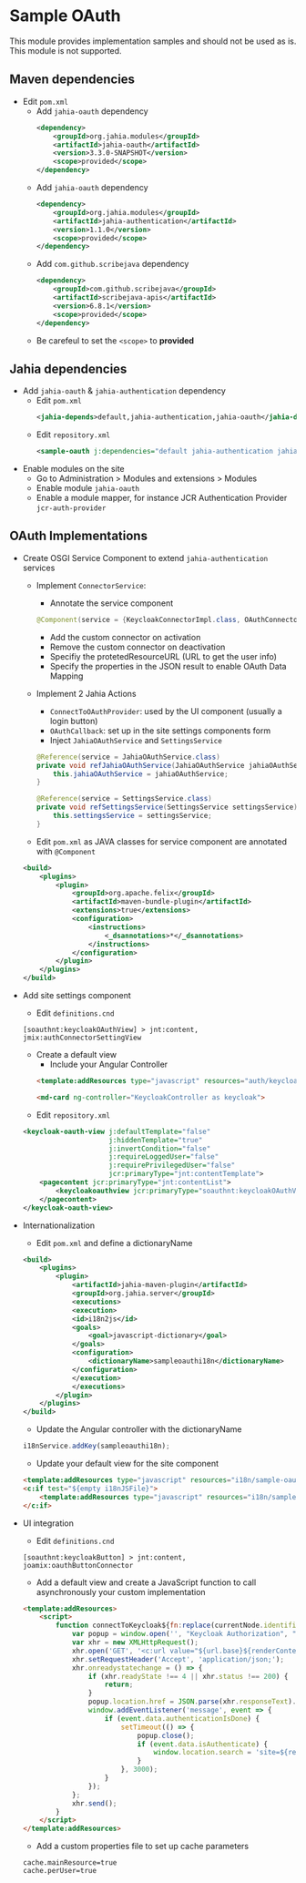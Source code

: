 # Sample OAuth
This module provides implementation samples and should not be used as is.
This module is not supported.

## Maven dependencies

* Edit `pom.xml`
    * Add `jahia-oauth` dependency
        ```xml
        <dependency>
            <groupId>org.jahia.modules</groupId>
            <artifactId>jahia-oauth</artifactId>
            <version>3.3.0-SNAPSHOT</version>
            <scope>provided</scope>
        </dependency>
        ```
    * Add `jahia-oauth` dependency
        ```xml
        <dependency>
            <groupId>org.jahia.modules</groupId>
            <artifactId>jahia-authentication</artifactId>
            <version>1.1.0</version>
            <scope>provided</scope>
        </dependency>
        ```
    * Add `com.github.scribejava` dependency
        ```xml
        <dependency>
            <groupId>com.github.scribejava</groupId>
            <artifactId>scribejava-apis</artifactId>
            <version>6.8.1</version>
            <scope>provided</scope>
        </dependency>
        ```
    * Be carefeul to set the `<scope>` to **provided**

## Jahia dependencies

* Add `jahia-oauth` & `jahia-authentication` dependency
    * Edit `pom.xml`
        ```xml
        <jahia-depends>default,jahia-authentication,jahia-oauth</jahia-depends>
        ```
    * Edit `repository.xml`
        ```xml
        <sample-oauth j:dependencies="default jahia-authentication jahia-oauth" />
        ```
* Enable modules on the site
    * Go to Administration > Modules and extensions > Modules
    * Enable module `jahia-oauth`
    * Enable a module mapper, for instance JCR Authentication Provider `jcr-auth-provider`

## OAuth Implementations

* Create OSGI Service Component to extend `jahia-authentication` services
    * Implement `ConnectorService`:
        * Annotate the service component
        ```java
        @Component(service = {KeycloakConnectorImpl.class, OAuthConnectorService.class, ConnectorService.class}, property = {JahiaAuthConstants.CONNECTOR_SERVICE_NAME + "=" + KeycloakConnectorImpl.KEY}, immediate = true)
        ```
        * Add the custom connector on activation
        * Remove the custom connector on deactivation
        * Specifiy the protetedResourceURL (URL to get the user info)
        * Specify the properties in the JSON result to enable OAuth Data Mapping
    * Implement 2 Jahia Actions
        * `ConnectToOAuthProvider`: used by the UI component (usually a login button)
        * `OAuthCallback`: set up in the site settings components form
        * Inject `JahiaOAuthService` and `SettingsService`
        ```java
        @Reference(service = JahiaOAuthService.class)
        private void refJahiaOAuthService(JahiaOAuthService jahiaOAuthService) {
            this.jahiaOAuthService = jahiaOAuthService;
        }

        @Reference(service = SettingsService.class)
        private void refSettingsService(SettingsService settingsService) {
            this.settingsService = settingsService;
        }
        ```

    * Edit `pom.xml` as JAVA classes for service component are annotated with `@Component`
    ```xml
    <build>
        <plugins>
            <plugin>
                <groupId>org.apache.felix</groupId>
                <artifactId>maven-bundle-plugin</artifactId>
                <extensions>true</extensions>
                <configuration>
                    <instructions>
                        <_dsannotations>*</_dsannotations>
                    </instructions>
                </configuration>
            </plugin>
        </plugins>
    </build>
    ```

* Add site settings component
    * Edit `definitions.cnd`
    ```cnd
    [soauthnt:keycloakOAuthView] > jnt:content, jmix:authConnectorSettingView
    ```
    * Create a default view
        * Include your Angular Controller
        ```html
        <template:addResources type="javascript" resources="auth/keycloak-controller.js"/>

        <md-card ng-controller="KeycloakController as keycloak">
        ```
    * Edit `repository.xml`
    ```xml
    <keycloak-oauth-view j:defaultTemplate="false"
                         j:hiddenTemplate="true"
                         j:invertCondition="false"
                         j:requireLoggedUser="false"
                         j:requirePrivilegedUser="false"
                         jcr:primaryType="jnt:contentTemplate">
        <pagecontent jcr:primaryType="jnt:contentList">
            <keycloakoauthview jcr:primaryType="soauthnt:keycloakOAuthView"/>
        </pagecontent>
    </keycloak-oauth-view>
    ```
* Internationalization
    * Edit `pom.xml` and define a dictionaryName
    ```xml
    <build>
        <plugins>
            <plugin>
                <artifactId>jahia-maven-plugin</artifactId>
                <groupId>org.jahia.server</groupId>
                <executions>
                <execution>
                <id>i18n2js</id>
                <goals>
                    <goal>javascript-dictionary</goal>
                </goals>
                <configuration>
                    <dictionaryName>sampleoauthi18n</dictionaryName>
                </configuration>
                </execution>
                </executions>
            </plugin>
        </plugins>
    </build>
    ```

    * Update the Angular controller with the dictionaryName
    ```js
    i18nService.addKey(sampleoauthi18n);
    ```

    * Update your default view for the site component
    ```html
    <template:addResources type="javascript" resources="i18n/sample-oauth-i18n_${currentResource.locale}.js" var="i18nJSFile"/>
    <c:if test="${empty i18nJSFile}">
        <template:addResources type="javascript" resources="i18n/sample-oauth-i18n_en.js"/>
    </c:if>
    ```

* UI integration
    * Edit `definitions.cnd`
    ```cnd
    [soauthnt:keycloakButton] > jnt:content, joamix:oauthButtonConnector
    ```
    * Add a default view and create a JavaScript function to call asynchronously your custom implementation
    ```html
    <template:addResources>
        <script>
            function connectToKeycloak${fn:replace(currentNode.identifier, '-', '')}() {
                var popup = window.open('', "Keycloak Authorization", "menubar=no,status=no,scrollbars=no,width=1145,height=725,modal=yes,alwaysRaised=yes");
                var xhr = new XMLHttpRequest();
                xhr.open('GET', '<c:url value="${url.base}${renderContext.site.home.path}"/>.connectToKeycloakAction.do');
                xhr.setRequestHeader('Accept', 'application/json;');
                xhr.onreadystatechange = () => {
                    if (xhr.readyState !== 4 || xhr.status !== 200) {
                        return;
                    }
                    popup.location.href = JSON.parse(xhr.responseText).authorizationUrl;
                    window.addEventListener('message', event => {
                        if (event.data.authenticationIsDone) {
                            setTimeout(() => {
                                popup.close();
                                if (event.data.isAuthenticate) {
                                    window.location.search = 'site=${renderContext.site.siteKey}';
                                }
                            }, 3000);
                        }
                    });
                };
                xhr.send();
            }
        </script>
    </template:addResources>
    ```
    * Add a custom properties file to set up cache parameters
    ```
    cache.mainResource=true
    cache.perUser=true
    ```
